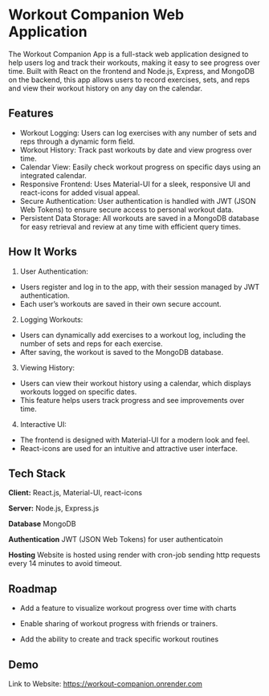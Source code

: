 # Workout Companion Web Application

The Workout Companion App is a full-stack web application designed to help users log and track their workouts, making it easy to see progress over time. Built with React on the frontend and Node.js, Express, and MongoDB on the backend, this app allows users to record exercises, sets, and reps and view their workout history on any day on the calendar.


## Features

* Workout Logging: Users can log exercises with any number of sets and reps through a dynamic form field.
* Workout History: Track past workouts by date and view progress over time.
* Calendar View: Easily check workout progress on specific days using an integrated calendar.
* Responsive Frontend: Uses Material-UI for a sleek, responsive UI and react-icons for added visual appeal.
* Secure Authentication: User authentication is handled with JWT (JSON Web Tokens) to ensure secure access to personal workout data.
* Persistent Data Storage: All workouts are saved in a MongoDB database for easy retrieval and review at any time with efficient query times.


## How It Works

1. User Authentication:

* Users register and log in to the app, with their session managed by JWT authentication.
* Each user’s workouts are saved in their own secure account.

2. Logging Workouts:
* Users can dynamically add exercises to a workout log, including the number of sets and reps for each exercise.
* After saving, the workout is saved to the MongoDB database.

3. Viewing History:
* Users can view their workout history using a calendar, which displays workouts logged on specific dates.
* This feature helps users track progress and see improvements over time.

4. Interactive UI:
* The frontend is designed with Material-UI for a modern look and feel.
* React-icons are used for an intuitive and attractive user interface.

## Tech Stack

**Client:** React.js, Material-UI, react-icons

**Server:** Node.js, Express.js

**Database** MongoDB

**Authentication** JWT (JSON Web Tokens) for user authenticatoin

**Hosting** Website is hosted using render with cron-job sending http requests every 14 minutes to avoid timeout. 


## Roadmap

- Add a feature to visualize workout progress over time with charts

- Enable sharing of workout progress with friends or trainers.

- Add the ability to create and track specific workout routines


## Demo

Link to Website: https://workout-companion.onrender.com
